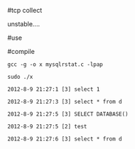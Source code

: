 #tcp collect

unstable....


#use

#compile

	gcc -g -o x mysqlrstat.c -lpap

	sudo ./x

	2012-8-9 21:27:1 [3] select 1

	2012-8-9 21:27:3 [3] select * from d

	2012-8-9 21:27:5 [3] SELECT DATABASE()

	2012-8-9 21:27:5 [2] test

	2012-8-9 21:27:6 [3] select * from d

